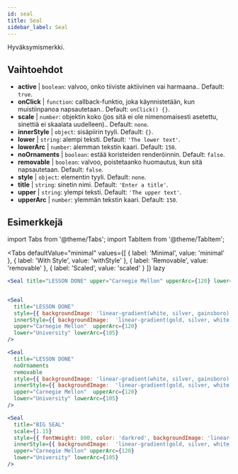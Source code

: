 ```yaml
---
id: seal 
title: Seal
sidebar_label: Seal
---
```


Hyväksymismerkki.

## Vaihtoehdot

* __active__ | `boolean`: valvoo, onko tiiviste aktiivinen vai harmaana.. Default: `true`.
* __onClick__ | `function`: callback-funktio, joka käynnistetään, kun muistiinpanoa napsautetaan.. Default: `onClick() {}`.
* __scale__ | `number`: objektin koko (jos sitä ei ole nimenomaisesti asetettu, sinettiä ei skaalata uudelleen).. Default: `none`.
* __innerStyle__ | `object`: sisäpiirin tyyli. Default: `{}`.
* __lower__ | `string`: alempi teksti. Default: `'The lower text'`.
* __lowerArc__ | `number`: alemman tekstin kaari. Default: `150`.
* __noOrnaments__ | `boolean`: estää koristeiden renderöinnin. Default: `false`.
* __removable__ | `boolean`: valvoo, poistetaanko huomautus, kun sitä napsautetaan. Default: `false`.
* __style__ | `object`: elementin tyyli. Default: `none`.
* __title__ | `string`: sinetin nimi. Default: `'Enter a title'`.
* __upper__ | `string`: ylempi teksti. Default: `'The upper text'`.
* __upperArc__ | `number`: ylemmän tekstin kaari. Default: `150`.


## Esimerkkejä

import Tabs from '@theme/Tabs';
import TabItem from '@theme/TabItem';

<Tabs
    defaultValue="minimal"
    values={[
        { label: 'Minimal', value: 'minimal' },
        { label: 'With Style', value: 'withStyle' },
        { label: 'Removable', value: 'removable' },
        { label: 'Scaled', value: 'scaled' }
    ]}
    lazy
>

<TabItem value="minimal">

```jsx live
<Seal title="LESSON DONE" upper="Carnegie Mellon" upperArc={120} lower="University" lowerArc={105} />
```

</TabItem>


<TabItem value="withStyle">

```jsx live

<Seal 
  title="LESSON DONE" 
  style={{ backgroundImage: 'linear-gradient(white, silver, gainsboro)'}}
  innerStyle={{ backgroundImage:  'linear-gradient(gold, silver, white)' }}
  upper="Carnegie Mellon"  upperArc={120} 
  lower="University" lowerArc={105}
/>
```

</TabItem>

<TabItem value="removable">

```jsx live
<Seal 
  title="LESSON DONE" 
  noOrnaments
  removable
  style={{ backgroundImage: 'linear-gradient(white, silver, gainsboro)'}}
  innerStyle={{ backgroundImage:  'linear-gradient(gold, silver, white)' }}
  upper="Carnegie Mellon"  upperArc={120} 
  lower="University" lowerArc={105}
/>
```

</TabItem>

<TabItem value="scaled">

```jsx live
<Seal 
  title="BIG SEAL" 
  scale={1.15}
  style={{ fontWeight: 800, color: 'darkred', backgroundImage: 'linear-gradient(white, silver, gainsboro)'}}
  innerStyle={{ backgroundImage:  'linear-gradient(gold, silver, white)' }}
  upper="Carnegie Mellon" upperArc={120} 
  lower="University" lowerArc={105}
/>
```

</TabItem>

</Tabs>
